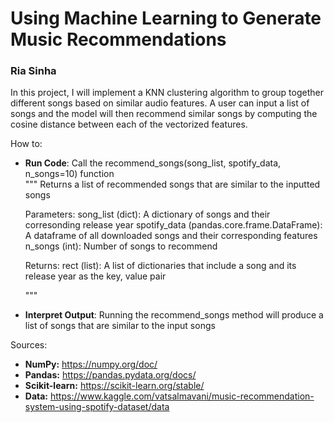 # Using Machine Learning to Generate Music Recommendations
### Ria Sinha

In this project, I will implement a KNN clustering algorithm to group together different songs based on similar audio features. A user can input a list of songs and the model will then recommend similar songs by computing the cosine distance between each of the vectorized features. <br />

How to:
- **Run Code**: Call the recommend_songs(song_list, spotify_data, n_songs=10) function <br />
""" Returns a list of recommended songs that are similar to the inputted songs

    Parameters:
    song_list (dict): A dictionary of songs and their corresonding release year
    spotify_data (pandas.core.frame.DataFrame): A dataframe of all downloaded songs and their corresponding features
    n_songs (int): Number of songs to recommend

    Returns:
    rect (list): A list of dictionaries that include a song and its release year as the key, value pair

   """
- **Interpret Output**: Running the recommend_songs method will produce a list of songs that are similar to the input songs<br />

Sources: 
- **NumPy:** https://numpy.org/doc/
- **Pandas:** https://pandas.pydata.org/docs/
- **Scikit-learn:** https://scikit-learn.org/stable/
- **Data:** https://www.kaggle.com/vatsalmavani/music-recommendation-system-using-spotify-dataset/data
